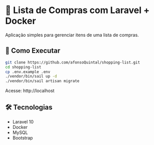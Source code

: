 # 🛒 Lista de Compras com Laravel + Docker

Aplicação simples para gerenciar itens de uma lista de compras.

## 🚀 Como Executar
```bash
git clone https://github.com/afonsoQuintal/shopping-list.git
cd shopping-list
cp .env.example .env
./vendor/bin/sail up -d
./vendor/bin/sail artisan migrate
```

Acesse: http://localhost

## 🛠️ Tecnologias
- Laravel 10
- Docker
- MySQL
- Bootstrap
